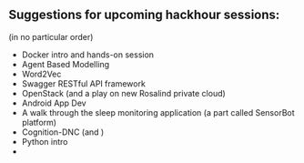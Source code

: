 Suggestions for upcoming hackhour sessions:
-------------------------------------------
(in no particular order)

- Docker intro and hands-on session
- Agent Based Modelling
- Word2Vec
- Swagger RESTful API framework
- OpenStack (and a play on new Rosalind private cloud)
- Android App Dev
- A walk through the sleep monitoring application (a part called SensorBot platform)
- Cognition-DNC (and )
- Python intro
- 


